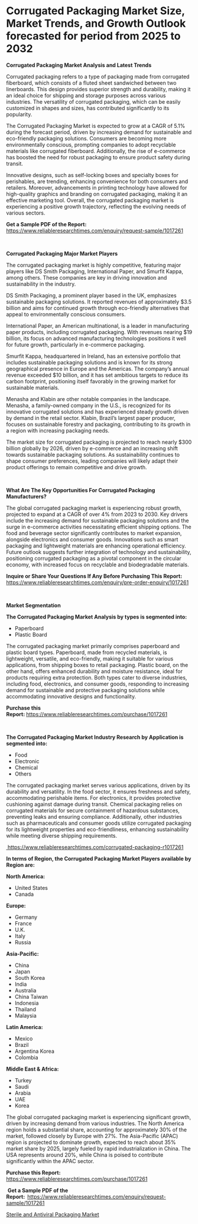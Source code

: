 <p><h1>Corrugated Packaging Market Size, Market Trends, and Growth Outlook forecasted for period from 2025 to 2032</h1></p><p><strong>Corrugated Packaging Market Analysis and Latest Trends</strong></p>
<p><p>Corrugated packaging refers to a type of packaging made from corrugated fiberboard, which consists of a fluted sheet sandwiched between two linerboards. This design provides superior strength and durability, making it an ideal choice for shipping and storage purposes across various industries. The versatility of corrugated packaging, which can be easily customized in shapes and sizes, has contributed significantly to its popularity.</p><p>The Corrugated Packaging Market is expected to grow at a CAGR of 5.1% during the forecast period, driven by increasing demand for sustainable and eco-friendly packaging solutions. Consumers are becoming more environmentally conscious, prompting companies to adopt recyclable materials like corrugated fiberboard. Additionally, the rise of e-commerce has boosted the need for robust packaging to ensure product safety during transit. </p><p>Innovative designs, such as self-locking boxes and specialty boxes for perishables, are trending, enhancing convenience for both consumers and retailers. Moreover, advancements in printing technology have allowed for high-quality graphics and branding on corrugated packaging, making it an effective marketing tool. Overall, the corrugated packaging market is experiencing a positive growth trajectory, reflecting the evolving needs of various sectors.</p></p>
<p><strong>Get a Sample PDF of the Report:&nbsp;</strong> <a href="https://www.reliableresearchtimes.com/enquiry/request-sample/1017261?utm_campaign=2237&utm_medium=2&utm_source=Github&utm_content=ia&utm_term=08032025&utm_id=corrugated-packaging">https://www.reliableresearchtimes.com/enquiry/request-sample/1017261</a></p>
<p>&nbsp;</p>
<p><strong>Corrugated Packaging Major Market Players</strong></p>
<p><p>The corrugated packaging market is highly competitive, featuring major players like DS Smith Packaging, International Paper, and Smurfit Kappa, among others. These companies are key in driving innovation and sustainability in the industry.</p><p>DS Smith Packaging, a prominent player based in the UK, emphasizes sustainable packaging solutions. It reported revenues of approximately $3.5 billion and aims for continued growth through eco-friendly alternatives that appeal to environmentally conscious consumers.</p><p>International Paper, an American multinational, is a leader in manufacturing paper products, including corrugated packaging. With revenues nearing $19 billion, its focus on advanced manufacturing technologies positions it well for future growth, particularly in e-commerce packaging.</p><p>Smurfit Kappa, headquartered in Ireland, has an extensive portfolio that includes sustainable packaging solutions and is known for its strong geographical presence in Europe and the Americas. The company’s annual revenue exceeded $10 billion, and it has set ambitious targets to reduce its carbon footprint, positioning itself favorably in the growing market for sustainable materials.</p><p>Menasha and Klabin are other notable companies in the landscape. Menasha, a family-owned company in the U.S., is recognized for its innovative corrugated solutions and has experienced steady growth driven by demand in the retail sector. Klabin, Brazil’s largest paper producer, focuses on sustainable forestry and packaging, contributing to its growth in a region with increasing packaging needs.</p><p>The market size for corrugated packaging is projected to reach nearly $300 billion globally by 2026, driven by e-commerce and an increasing shift towards sustainable packaging solutions. As sustainability continues to shape consumer preferences, leading companies will likely adapt their product offerings to remain competitive and drive growth.</p></p>
<p>&nbsp;</p>
<p><strong>What Are The Key Opportunities For Corrugated Packaging Manufacturers?</strong></p>
<p><p>The global corrugated packaging market is experiencing robust growth, projected to expand at a CAGR of over 4% from 2023 to 2030. Key drivers include the increasing demand for sustainable packaging solutions and the surge in e-commerce activities necessitating efficient shipping options. The food and beverage sector significantly contributes to market expansion, alongside electronics and consumer goods. Innovations such as smart packaging and lightweight materials are enhancing operational efficiency. Future outlook suggests further integration of technology and sustainability, positioning corrugated packaging as a pivotal component in the circular economy, with increased focus on recyclable and biodegradable materials.</p></p>
<p><strong>Inquire or Share Your Questions If Any Before Purchasing This Report:</strong> <a href="https://www.reliableresearchtimes.com/enquiry/pre-order-enquiry/1017261?utm_campaign=2237&utm_medium=2&utm_source=Github&utm_content=ia&utm_term=08032025&utm_id=corrugated-packaging">https://www.reliableresearchtimes.com/enquiry/pre-order-enquiry/1017261</a></p>
<p>&nbsp;</p>
<p><strong>Market Segmentation</strong></p>
<p><strong>The Corrugated Packaging Market Analysis by types is segmented into:</strong></p>
<p><ul><li>Paperboard</li><li>Plastic Board</li></ul></p>
<p><p>The corrugated packaging market primarily comprises paperboard and plastic board types. Paperboard, made from recycled materials, is lightweight, versatile, and eco-friendly, making it suitable for various applications, from shipping boxes to retail packaging. Plastic board, on the other hand, offers enhanced durability and moisture resistance, ideal for products requiring extra protection. Both types cater to diverse industries, including food, electronics, and consumer goods, responding to increasing demand for sustainable and protective packaging solutions while accommodating innovative designs and functionality.</p></p>
<p><strong>Purchase this Report:&nbsp;</strong><a href="https://www.reliableresearchtimes.com/purchase/1017261?utm_campaign=2237&utm_medium=2&utm_source=Github&utm_content=ia&utm_term=08032025&utm_id=corrugated-packaging">https://www.reliableresearchtimes.com/purchase/1017261</a></p>
<p>&nbsp;</p>
<p><strong>The Corrugated Packaging Market Industry Research by Application is segmented into:</strong></p>
<p><ul><li>Food</li><li>Electronic</li><li>Chemical</li><li>Others</li></ul></p>
<p><p>The corrugated packaging market serves various applications, driven by its durability and versatility. In the food sector, it ensures freshness and safety, accommodating perishable items. For electronics, it provides protective cushioning against damage during transit. Chemical packaging relies on corrugated materials for secure containment of hazardous substances, preventing leaks and ensuring compliance. Additionally, other industries such as pharmaceuticals and consumer goods utilize corrugated packaging for its lightweight properties and eco-friendliness, enhancing sustainability while meeting diverse shipping requirements.</p></p>
<p><a href="https://www.reliableresearchtimes.com/corrugated-packaging-r1017261?utm_campaign=2237&utm_medium=2&utm_source=Github&utm_content=ia&utm_term=08032025&utm_id=corrugated-packaging">&nbsp;https://www.reliableresearchtimes.com/corrugated-packaging-r1017261</a></p>
<p><strong>In terms of Region, the Corrugated Packaging Market Players available by Region are:</strong></p>
<p>
    <p> <strong> North America: </strong>
        <ul>
            <li>United States</li>
            <li>Canada</li>
        </ul>
        </p> 
    <p> <strong> Europe: </strong>
        <ul>
            <li>Germany</li>
            <li>France</li>
            <li>U.K.</li>
            <li>Italy</li>
            <li>Russia</li>
        </ul>
        </p> 
    <p> <strong> Asia-Pacific: </strong>
        <ul>
            <li>China</li>
            <li>Japan</li>
            <li>South Korea</li>
            <li>India</li>
            <li>Australia</li>
            <li>China Taiwan</li>
            <li>Indonesia</li>
            <li>Thailand</li>
            <li>Malaysia</li>
        </ul>
        </p> 
    <p> <strong> Latin America: </strong>
        <ul>
            <li>Mexico</li>
            <li>Brazil</li>
            <li>Argentina Korea</li>
            <li>Colombia</li>
        </ul>
        </p> 
    <p> <strong> Middle East & Africa: </strong>
        <ul>
            <li>Turkey</li>
            <li>Saudi</li>
            <li>Arabia</li>
            <li>UAE</li>
            <li>Korea</li>
        </ul>
    </p>
    </p>
<p><p>The global corrugated packaging market is experiencing significant growth, driven by increasing demand from various industries. The North America region holds a substantial share, accounting for approximately 30% of the market, followed closely by Europe with 27%. The Asia-Pacific (APAC) region is projected to dominate growth, expected to reach about 35% market share by 2025, largely fueled by rapid industrialization in China. The USA represents around 20%, while China is poised to contribute significantly within the APAC sector.</p></p>
<p><strong>Purchase this Report: </strong><a href="https://www.reliableresearchtimes.com/purchase/1017261?utm_campaign=2237&utm_medium=2&utm_source=Github&utm_content=ia&utm_term=08032025&utm_id=corrugated-packaging">https://www.reliableresearchtimes.com/purchase/1017261</a></p>
<p>&nbsp;<strong>Get a Sample PDF of the Report:&nbsp;&nbsp;</strong><a href="https://www.reliableresearchtimes.com/enquiry/request-sample/1017261?utm_campaign=2237&utm_medium=2&utm_source=Github&utm_content=ia&utm_term=08032025&utm_id=corrugated-packaging">https://www.reliableresearchtimes.com/enquiry/request-sample/1017261</a></p>
<p><strong></strong></p>
<p><p><a href="https://github.com/mcfred89/Market-Research-Report-List-1/blob/main/sterile-and-antiviral-packaging-market.md?utm_campaign=2237&utm_medium=2&utm_source=Github&utm_content=ia&utm_term=08032025&utm_id=corrugated-packaging">Sterile and Antiviral Packaging Market</a></p></p>